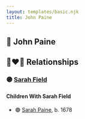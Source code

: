 ```yaml
---
layout: templates/basic.njk
title: John Paine
---
```

## 🔵 John Paine


## 👩‍❤️‍👨 Relationships

### 🟣 [Sarah Field](/people/5/52998406)

#### Children With Sarah Field
* 🟣 [Sarah Paine](/people/6/64473277), b. 1678